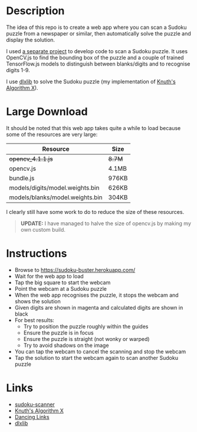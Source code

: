 # Description

The idea of this repo is to create a web app where you can scan a Sudoku puzzle
from a newspaper or similar, then automatically solve the puzzle and display the solution.

I used [a separate project](https://github.com/taylorjg/sudoku-scanner) to
develop code to scan a Sudoku puzzle. It uses OpenCV.js to find
the bounding box of the puzzle and a couple of trained TensorFlow.js models to 
distinguish between blanks/digits and to recognise digits 1-9.

I use [dlxlib](https://www.npmjs.com/package/dlxlib) to solve the Sudoku puzzle
(my implementation of [Knuth's Algorithm X](https://en.wikipedia.org/wiki/Knuth%27s_Algorithm_X)).

# Large Download

It should be noted that this web app takes quite a while to load because
some of the resources are very large:

| Resource | Size |
| -------- | ---- |
| ~~opencv_4.1.1.js~~ | ~~8.7M~~ |
| opencv.js | 4.1MB |
| bundle.js | 976KB |
| models/digits/model.weights.bin | 626KB |
| models/blanks/model.weights.bin | 304KB |

I clearly still have some work to do to reduce the size of these resources.

> **UPDATE:** I have managed to halve the size of opencv.js by making my own custom build.

# Instructions

* Browse to https://sudoku-buster.herokuapp.com/
* Wait for the web app to load
* Tap the big square to start the webcam
* Point the webcam at a Sudoku puzzle
* When the web app recognises the puzzle, it stops the webcam and shows the solution
* Given digits are shown in magenta and calculated digits are shown in black
* For best results:
  * Try to position the puzzle roughly within the guides
  * Ensure the puzzle is in focus
  * Ensure the puzzle is straight (not wonky or warped)
  * Try to avoid shadows on the image
* You can tap the webcam to cancel the scanning and stop the webcam
* Tap the solution to start the webcam again to scan another Sudoku puzzle

# Links

* [sudoku-scanner](https://github.com/taylorjg/sudoku-scanner)
* [Knuth's Algorithm X](https://en.wikipedia.org/wiki/Knuth%27s_Algorithm_X)
* [Dancing Links](https://en.wikipedia.org/wiki/Dancing_Links)
* [dlxlib](https://www.npmjs.com/package/dlxlib)
